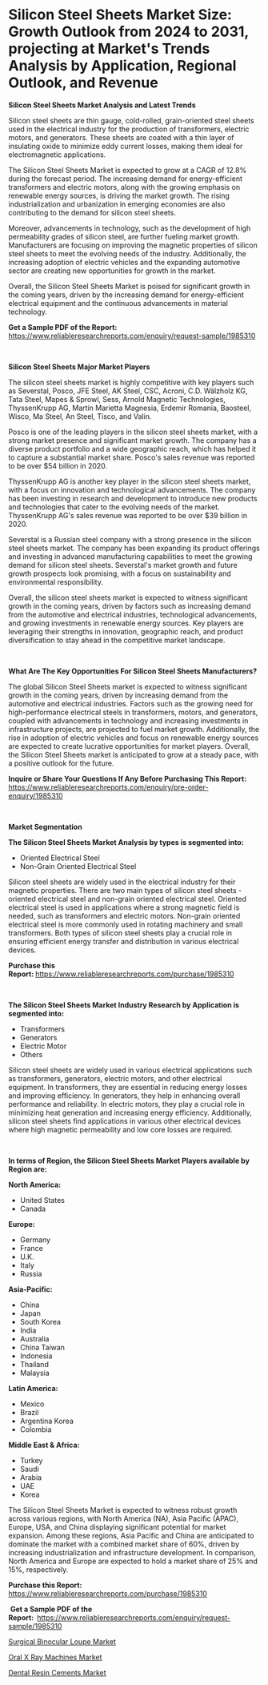<p><h1>Silicon Steel Sheets Market Size: Growth Outlook from 2024 to 2031, projecting at Market's Trends Analysis by Application, Regional Outlook, and Revenue</h1></p><p><strong>Silicon Steel Sheets Market Analysis and Latest Trends</strong></p>
<p><p>Silicon steel sheets are thin gauge, cold-rolled, grain-oriented steel sheets used in the electrical industry for the production of transformers, electric motors, and generators. These sheets are coated with a thin layer of insulating oxide to minimize eddy current losses, making them ideal for electromagnetic applications.</p><p>The Silicon Steel Sheets Market is expected to grow at a CAGR of 12.8% during the forecast period. The increasing demand for energy-efficient transformers and electric motors, along with the growing emphasis on renewable energy sources, is driving the market growth. The rising industrialization and urbanization in emerging economies are also contributing to the demand for silicon steel sheets.</p><p>Moreover, advancements in technology, such as the development of high permeability grades of silicon steel, are further fueling market growth. Manufacturers are focusing on improving the magnetic properties of silicon steel sheets to meet the evolving needs of the industry. Additionally, the increasing adoption of electric vehicles and the expanding automotive sector are creating new opportunities for growth in the market.</p><p>Overall, the Silicon Steel Sheets Market is poised for significant growth in the coming years, driven by the increasing demand for energy-efficient electrical equipment and the continuous advancements in material technology.</p></p>
<p><strong>Get a Sample PDF of the Report:&nbsp;</strong> <a href="https://www.reliableresearchreports.com/enquiry/request-sample/1985310">https://www.reliableresearchreports.com/enquiry/request-sample/1985310</a></p>
<p>&nbsp;</p>
<p><strong>Silicon Steel Sheets Major Market Players</strong></p>
<p><p>The silicon steel sheets market is highly competitive with key players such as Severstal, Posco, JFE Steel, AK Steel, CSC, Acroni, C.D. Wälzholz KG, Tata Steel, Mapes & Sprowl, Sess, Arnold Magnetic Technologies, ThyssenKrupp AG, Martin Marietta Magnesia, Erdemir Romania, Baosteel, Wisco, Ma Steel, An Steel, Tisco, and Valin.</p><p>Posco is one of the leading players in the silicon steel sheets market, with a strong market presence and significant market growth. The company has a diverse product portfolio and a wide geographic reach, which has helped it to capture a substantial market share. Posco's sales revenue was reported to be over $54 billion in 2020.</p><p>ThyssenKrupp AG is another key player in the silicon steel sheets market, with a focus on innovation and technological advancements. The company has been investing in research and development to introduce new products and technologies that cater to the evolving needs of the market. ThyssenKrupp AG's sales revenue was reported to be over $39 billion in 2020.</p><p>Severstal is a Russian steel company with a strong presence in the silicon steel sheets market. The company has been expanding its product offerings and investing in advanced manufacturing capabilities to meet the growing demand for silicon steel sheets. Severstal's market growth and future growth prospects look promising, with a focus on sustainability and environmental responsibility.</p><p>Overall, the silicon steel sheets market is expected to witness significant growth in the coming years, driven by factors such as increasing demand from the automotive and electrical industries, technological advancements, and growing investments in renewable energy sources. Key players are leveraging their strengths in innovation, geographic reach, and product diversification to stay ahead in the competitive market landscape.</p></p>
<p>&nbsp;</p>
<p><strong>What Are The Key Opportunities For Silicon Steel Sheets Manufacturers?</strong></p>
<p><p>The global Silicon Steel Sheets market is expected to witness significant growth in the coming years, driven by increasing demand from the automotive and electrical industries. Factors such as the growing need for high-performance electrical steels in transformers, motors, and generators, coupled with advancements in technology and increasing investments in infrastructure projects, are projected to fuel market growth. Additionally, the rise in adoption of electric vehicles and focus on renewable energy sources are expected to create lucrative opportunities for market players. Overall, the Silicon Steel Sheets market is anticipated to grow at a steady pace, with a positive outlook for the future.</p></p>
<p><strong>Inquire or Share Your Questions If Any Before Purchasing This Report:</strong> <a href="https://www.reliableresearchreports.com/enquiry/pre-order-enquiry/1985310">https://www.reliableresearchreports.com/enquiry/pre-order-enquiry/1985310</a></p>
<p>&nbsp;</p>
<p><strong>Market Segmentation</strong></p>
<p><strong>The Silicon Steel Sheets Market Analysis by types is segmented into:</strong></p>
<p><ul><li>Oriented Electrical Steel</li><li>Non-Grain Oriented Electrical Steel</li></ul></p>
<p><p>Silicon steel sheets are widely used in the electrical industry for their magnetic properties. There are two main types of silicon steel sheets - oriented electrical steel and non-grain oriented electrical steel. Oriented electrical steel is used in applications where a strong magnetic field is needed, such as transformers and electric motors. Non-grain oriented electrical steel is more commonly used in rotating machinery and small transformers. Both types of silicon steel sheets play a crucial role in ensuring efficient energy transfer and distribution in various electrical devices.</p></p>
<p><strong>Purchase this Report:&nbsp;</strong><a href="https://www.reliableresearchreports.com/purchase/1985310">https://www.reliableresearchreports.com/purchase/1985310</a></p>
<p>&nbsp;</p>
<p><strong>The Silicon Steel Sheets Market Industry Research by Application is segmented into:</strong></p>
<p><ul><li>Transformers</li><li>Generators</li><li>Electric Motor</li><li>Others</li></ul></p>
<p><p>Silicon steel sheets are widely used in various electrical applications such as transformers, generators, electric motors, and other electrical equipment. In transformers, they are essential in reducing energy losses and improving efficiency. In generators, they help in enhancing overall performance and reliability. In electric motors, they play a crucial role in minimizing heat generation and increasing energy efficiency. Additionally, silicon steel sheets find applications in various other electrical devices where high magnetic permeability and low core losses are required.</p></p>
<p>&nbsp;</p>
<p><strong>In terms of Region, the Silicon Steel Sheets Market Players available by Region are:</strong></p>
<p>
    <p> <strong> North America: </strong>
        <ul>
            <li>United States</li>
            <li>Canada</li>
        </ul>
        </p> 
    <p> <strong> Europe: </strong>
        <ul>
            <li>Germany</li>
            <li>France</li>
            <li>U.K.</li>
            <li>Italy</li>
            <li>Russia</li>
        </ul>
        </p> 
    <p> <strong> Asia-Pacific: </strong>
        <ul>
            <li>China</li>
            <li>Japan</li>
            <li>South Korea</li>
            <li>India</li>
            <li>Australia</li>
            <li>China Taiwan</li>
            <li>Indonesia</li>
            <li>Thailand</li>
            <li>Malaysia</li>
        </ul>
        </p> 
    <p> <strong> Latin America: </strong>
        <ul>
            <li>Mexico</li>
            <li>Brazil</li>
            <li>Argentina Korea</li>
            <li>Colombia</li>
        </ul>
        </p> 
    <p> <strong> Middle East & Africa: </strong>
        <ul>
            <li>Turkey</li>
            <li>Saudi</li>
            <li>Arabia</li>
            <li>UAE</li>
            <li>Korea</li>
        </ul>
    </p>
    </p>
<p><p>The Silicon Steel Sheets Market is expected to witness robust growth across various regions, with North America (NA), Asia Pacific (APAC), Europe, USA, and China displaying significant potential for market expansion. Among these regions, Asia Pacific and China are anticipated to dominate the market with a combined market share of 60%, driven by increasing industrialization and infrastructure development. In comparison, North America and Europe are expected to hold a market share of 25% and 15%, respectively.</p></p>
<p><strong>Purchase this Report: </strong><a href="https://www.reliableresearchreports.com/purchase/1985310">https://www.reliableresearchreports.com/purchase/1985310</a></p>
<p>&nbsp;<strong>Get a Sample PDF of the Report:&nbsp;&nbsp;</strong><a href="https://www.reliableresearchreports.com/enquiry/request-sample/1985310">https://www.reliableresearchreports.com/enquiry/request-sample/1985310</a></p>
<p><strong></strong></p>
<p><p><a href="https://view.publitas.com/reportprime-1/surgical-binocular-loupe-market-size-and-growth-market-segmentation-regional-and-country-breakdowns-and-market-trends-for-period-from-2023-2030/">Surgical Binocular Loupe Market</a></p><p><a href="https://view.publitas.com/reportprime-1/oral-x-ray-machines-market-a-comprehensive-report-of-its-market-share-growth-trends-2023-2030/">Oral X Ray Machines Market</a></p><p><a href="https://view.publitas.com/reportprime-1/dental-resin-cements-market-challenges-opportunities-and-growth-drivers-and-major-market-players-forecasted-for-period-from-2023-2030/">Dental Resin Cements Market</a></p></p>